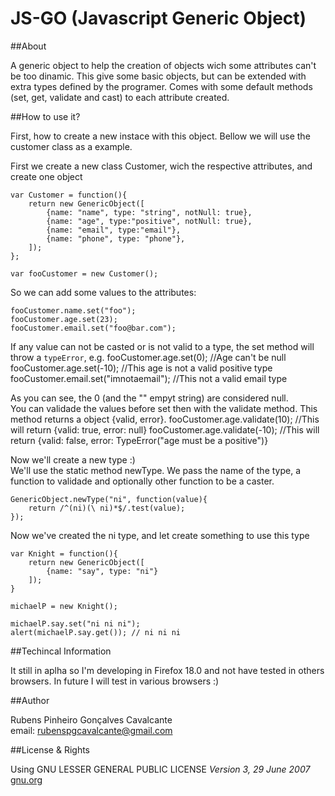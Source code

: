 JS-GO (Javascript Generic Object)
===========

##About

A generic object to help the creation of objects wich some attributes can't be too dinamic.
This give some basic objects, but can be extended with extra types defined by the programer.
Comes with some default methods (set, get, validate and cast) to each attribute created.

##How to use it?

First, how to create a new instace with this object. Bellow we will use the customer class as 
a example.

First we create a new class Customer, wich the respective attributes, and create one object

    var Customer = function(){
        return new GenericObject([
            {name: "name", type: "string", notNull: true},
            {name: "age", type:"positive", notNull: true},
            {name: "email", type:"email"},
            {name: "phone", type: "phone"},
        ]);
    };

    var fooCustomer = new Customer();

So we can add some values to the attributes:

    fooCustomer.name.set("foo");
    fooCustomer.age.set(23);
    fooCustomer.email.set("foo@bar.com");

If any value can not be casted or is not valid to a type, the set method will throw a `typeError`, e.g.
    fooCustomer.age.set(0); //Age can't be null
    fooCustomer.age.set(-10); //This age is not a valid positive type
    fooCustomer.email.set("imnotaemail"); //This not a valid email type

As you can see, the 0 (and the "" empyt string) are considered null.  
You can validade the values before set then with the validate method. This method returns a object {valid, error}.
    fooCustomer.age.validate(10); //This will return {valid: true, error: null}
    fooCustomer.age.validate(-10); //This will return {valid: false, error: TypeError("age must be a positive")}

Now we'll create a new type :)  
We'll use the static method newType. We pass the name of the type, a function to validade and optionally other function to be a caster.

    GenericObject.newType("ni", function(value){
        return /^(ni)(\ ni)*$/.test(value);
    });

Now we've created the ni type, and let create something to use this type

    var Knight = function(){
        return new GenericObject([
            {name: "say", type: "ni"}
        ]);
    }

    michaelP = new Knight();

    michaelP.say.set("ni ni ni");
    alert(michaelP.say.get()); // ni ni ni

##Techincal Information

It still in aplha so I'm developing in Firefox 18.0 and not have tested in others browsers. In future I will test in various browsers :)

##Author

Rubens Pinheiro Gonçalves Cavalcante  
email: [rubenspgcavalcante@gmail.com](mailto:rubenspgcavalcante@gmail.com)

##License & Rights

Using GNU LESSER GENERAL PUBLIC LICENSE *Version 3, 29 June 2007*  
[gnu.org](http://www.gnu.org/copyleft/gpl.html,"GPLv3")  
